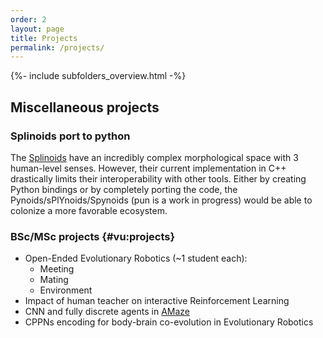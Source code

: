 ```yaml
---
order: 2
layout: page
title: Projects
permalink: /projects/
---
```


{%- include subfolders_overview.html -%}

## Miscellaneous projects

### Splinoids port to python

The [Splinoids](/software#splinoids) have an incredibly complex morphological space with 3 human-level senses.
However, their current implementation in C++ drastically limits their interoperability with other tools.
Either by creating Python bindings or by completely porting the code, the Pynoids/sPlYnoids/Spynoids (pun is a work in progress) would be able to colonize a more favorable ecosystem.

### BSc/MSc projects {#vu:projects}

- Open-Ended Evolutionary Robotics (~1 student each):
  - Meeting
  - Mating
  - Environment
- Impact of human teacher on interactive Reinforcement Learning
- CNN and fully discrete agents in [AMaze](/software#amaze)
- CPPNs encoding for body-brain co-evolution in Evolutionary Robotics
